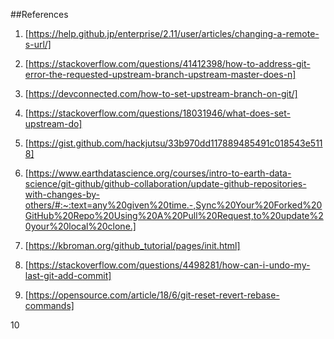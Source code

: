 ##References

1. [https://help.github.jp/enterprise/2.11/user/articles/changing-a-remote-s-url/]

2. [https://stackoverflow.com/questions/41412398/how-to-address-git-error-the-requested-upstream-branch-upstream-master-does-n]

3. [https://devconnected.com/how-to-set-upstream-branch-on-git/]

4. [https://stackoverflow.com/questions/18031946/what-does-set-upstream-do]

5. [https://gist.github.com/hackjutsu/33b970dd117889485491c018543e5118]

6. [https://www.earthdatascience.org/courses/intro-to-earth-data-science/git-github/github-collaboration/update-github-repositories-with-changes-by-others/#:~:text=any%20given%20time.-,Sync%20Your%20Forked%20GitHub%20Repo%20Using%20A%20Pull%20Request,to%20update%20your%20local%20clone.]

7. [https://kbroman.org/github_tutorial/pages/init.html]

8. [https://stackoverflow.com/questions/4498281/how-can-i-undo-my-last-git-add-commit]

9. [https://opensource.com/article/18/6/git-reset-revert-rebase-commands]

10
